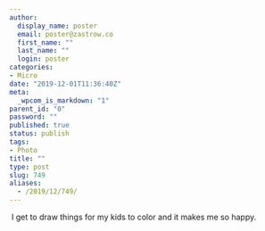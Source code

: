 ```yaml
---
author:
  display_name: poster
  email: poster@zastrow.co
  first_name: ""
  last_name: ""
  login: poster
categories:
- Micro
date: "2019-12-01T11:36:40Z"
meta:
  _wpcom_is_markdown: "1"
parent_id: "0"
password: ""
published: true
status: publish
tags:
- Photo
title: ""
type: post
slug: 749
aliases:
  - /2019/12/749/
---
```

<p><img src="/assets/2019/12/73512747_434366767228579_207091772351756070_n.jpg?_nc_ht=scontent.cdninstagram.com&amp;oh=105bf200eaacb1caedf57babb6543983&amp;oe=5E896C01" alt="" /> I get to draw things for my kids to color and it makes me so happy.</p>
